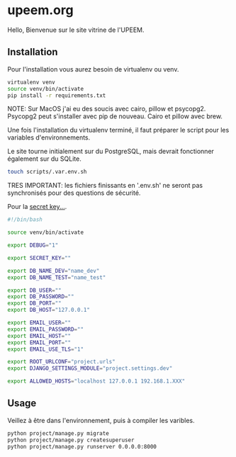 # upeem.org

Hello,
Bienvenue sur le site vitrine de l'UPEEM.

## Installation

Pour l'installation vous aurez besoin de virtualenv ou venv.

```bash
virtualenv venv
source venv/bin/activate
pip install -r requirements.txt
```
NOTE: Sur MacOS j'ai eu des soucis avec cairo, pillow et psycopg2. Psycopg2 peut s'installer avec pip de nouveau. Cairo et pillow avec brew.

Une fois l'installation du virtualenv terminé, il faut préparer le script pour les variables d'environnements.

Le site tourne initialement sur du PostgreSQL, mais devrait fonctionner également sur du SQLite.

```bash
touch scripts/.var.env.sh
```

TRES IMPORTANT: les fichiers finissants en '.env.sh' ne seront pas synchronisés pour des questions de sécurité.

Pour la [secret key...](https://djecrety.ir/).

```bash
#!/bin/bash

source venv/bin/activate

export DEBUG="1"

export SECRET_KEY=""

export DB_NAME_DEV="name_dev"
export DB_NAME_TEST="name_test"

export DB_USER=""
export DB_PASSWORD=""
export DB_PORT=""
export DB_HOST="127.0.0.1"

export EMAIL_USER=""
export EMAIL_PASSWORD=""
export EMAIL_HOST=""
export EMAIL_PORT=""
export EMAIL_USE_TLS="1"

export ROOT_URLCONF="project.urls"
export DJANGO_SETTINGS_MODULE="project.settings.dev"

export ALLOWED_HOSTS="localhost 127.0.0.1 192.168.1.XXX"
```

## Usage

Veillez à être dans l'environnement, puis à compiler les varibles.

```bash
python project/manage.py migrate
python project/manage.py createsuperuser
python project/manage.py runserver 0.0.0.0:8000
```
